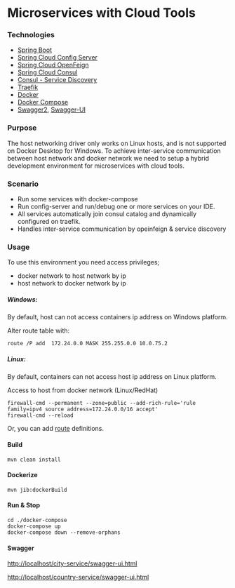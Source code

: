 
# Microservices with Cloud Tools 

### Technologies

- [Spring Boot](https://spring.io/projects/spring-boot)
- [Spring Cloud Config Server](https://spring.io/projects/spring-cloud-config)
- [Spring Cloud OpenFeign](https://spring.io/projects/spring-cloud-openfeign)
- [Spring Cloud Consul](https://spring.io/projects/spring-cloud-consul)
- [Consul - Service Discovery](https://www.consul.io/)
- [Traefik](https://traefik.io/)
- [Docker](https://www.docker.com/)
- [Docker Compose](https://docs.docker.com/compose/)
- [Swagger2](https://github.com/springfox/springfox/springfox-swagger2), [Swagger-UI](https://github.com/springfox/springfox/springfox-ui) 

### Purpose

The host networking driver only works on Linux hosts, and is not supported on Docker Desktop for Windows.
To achieve inter-service communication between host network and docker network we need to setup a hybrid development environment for microservices with cloud tools. 

### Scenario
- Run some services with docker-compose
- Run config-server and run/debug one or more services on your IDE.
- All services automatically join consul catalog and dynamically configured on traefik.
- Handles inter-service communication by opeinfeign & service discovery
 

### Usage

To use this environment you need access privileges;
- docker network to host network by ip
- host network to docker network by ip

##### Windows:
By default, host can not access containers ip address on Windows platform.
 
Alter route table with:
```console
route /P add  172.24.0.0 MASK 255.255.0.0 10.0.75.2
```
##### Linux:
By default, containers can not access host ip address on Linux platform.
 
Access to host from docker network (Linux/RedHat)

```console
firewall-cmd --permanent --zone=public --add-rich-rule='rule family=ipv4 source address=172.24.0.0/16 accept' 
firewall-cmd --reload
```
Or, you can add [route](http://man7.org/linux/man-pages/man8/route.8.html) definitions.

#### Build
```console
mvn clean install 
```

#### Dockerize
```console
mvn jib:dockerBuild
```

#### Run & Stop
```console
cd ./docker-compose
docker-compose up 
docker-compose down --remove-orphans
```

#### Swagger

[http://localhost/city-service/swagger-ui.html](http://localhost/city-service/swagger-ui.html)

[http://localhost/country-service/swagger-ui.html](http://localhost/country-service/swagger-ui.html)

